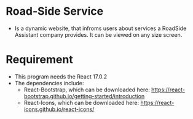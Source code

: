 # Road-Side Service
 - Is a dynamic website, that infroms users about services a RoadSide Assistant company provides. It can be viewed on any size screen.
# Requirement
 - This program needs the React 17.0.2
 - The dependencies include:
     - React-Bootstrap, which can be downloaded here: https://react-bootstrap.github.io/getting-started/introduction
     - React-Icons, which can be downloaded here: https://react-icons.github.io/react-icons/

 
